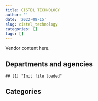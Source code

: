 ```yaml
---
title: CISTEL TECHNOLOGY
author: ''
date: '2022-08-15'
slug: cistel_technology
categories: []
tags: []
---
```


<script src="/rmarkdown-libs/htmlwidgets/htmlwidgets.js"></script>
<link href="/rmarkdown-libs/datatables-css/datatables-crosstalk.css" rel="stylesheet" />
<script src="/rmarkdown-libs/datatables-binding/datatables.js"></script>
<script src="/rmarkdown-libs/jquery/jquery-3.6.0.min.js"></script>
<link href="/rmarkdown-libs/dt-core-bootstrap/css/dataTables.bootstrap.min.css" rel="stylesheet" />
<link href="/rmarkdown-libs/dt-core-bootstrap/css/dataTables.bootstrap.extra.css" rel="stylesheet" />
<script src="/rmarkdown-libs/dt-core-bootstrap/js/jquery.dataTables.min.js"></script>
<script src="/rmarkdown-libs/dt-core-bootstrap/js/dataTables.bootstrap.min.js"></script>
<link href="/rmarkdown-libs/crosstalk/css/crosstalk.min.css" rel="stylesheet" />
<script src="/rmarkdown-libs/crosstalk/js/crosstalk.min.js"></script>
<script src="/rmarkdown-libs/htmlwidgets/htmlwidgets.js"></script>
<link href="/rmarkdown-libs/datatables-css/datatables-crosstalk.css" rel="stylesheet" />
<script src="/rmarkdown-libs/datatables-binding/datatables.js"></script>
<script src="/rmarkdown-libs/jquery/jquery-3.6.0.min.js"></script>
<link href="/rmarkdown-libs/dt-core-bootstrap/css/dataTables.bootstrap.min.css" rel="stylesheet" />
<link href="/rmarkdown-libs/dt-core-bootstrap/css/dataTables.bootstrap.extra.css" rel="stylesheet" />
<script src="/rmarkdown-libs/dt-core-bootstrap/js/jquery.dataTables.min.js"></script>
<script src="/rmarkdown-libs/dt-core-bootstrap/js/dataTables.bootstrap.min.js"></script>
<link href="/rmarkdown-libs/crosstalk/css/crosstalk.min.css" rel="stylesheet" />
<script src="/rmarkdown-libs/crosstalk/js/crosstalk.min.js"></script>

Vendor content here.

## Departments and agencies

    ## [1] "Init file loaded"

<div id="htmlwidget-1" style="width:100%;height:auto;" class="datatables html-widget"></div>
<script type="application/json" data-for="htmlwidget-1">{"x":{"style":"bootstrap","filter":"none","vertical":false,"data":[["<a href=\"/departments/aafc-aac/\">Agriculture and Agri-Food Canada | Agriculture et Agroalimentaire Canada<\/a>","<a href=\"/departments/aandc-aadnc/\">Crown-Indigenous Relations and Northern Affairs Canada | Relations Couronne-Autochtones et Affaires du Nord Canada<\/a>","<a href=\"/departments/atssc-scdata/\">Administrative Tribunals Support Service of Canada | Service canadien d'appui aux tribunaux administratifs<\/a>","<a href=\"/departments/cas-satj/\">Courts Administration Service | Service administratif des tribunaux judiciaires<\/a>","<a href=\"/departments/cbsa-asfc/\">Canada Border Services Agency | Agence des services frontaliers du Canada<\/a>","<a href=\"/departments/cfia-acia/\">Canadian Food Inspection Agency | Agence canadienne d'inspection des aliments<\/a>","<a href=\"/departments/chrc-ccdp/\">Canadian Human Rights Commission | Commission canadienne des droits de la personne<\/a>","<a href=\"/departments/cic/\">Immigration, Refugees and Citizenship Canada | Immigration, Réfugiés et Citoyenneté Canada<\/a>","<a href=\"/departments/cihr-irsc/\">Canadian Institutes of Health Research | Instituts de recherche en santé du Canada<\/a>","<a href=\"/departments/cnsc-ccsn/\">Canadian Nuclear Safety Commission | Commission canadienne de sûreté nucléaire<\/a>","<a href=\"/departments/cpc-cpp/\">Civilian Review and Complaints Commission for the RCMP | Commission civile d'examen et de traitement des plaintes relatives à la Gendarmerie royale du Canada<\/a>","<a href=\"/departments/crtc/\">Canadian Radio-television and Telecommunications Commission | Conseil de la radiodiffusion et des télécommunications canadiennes<\/a>","<a href=\"/departments/csc-scc/\">Correctional Service of Canada | Service correctionnel du Canada<\/a>","<a href=\"/departments/dfatd-maecd/\">Global Affairs Canada | Affaires mondiales Canada<\/a>","<a href=\"/departments/dfo-mpo/\">Fisheries and Oceans Canada | Pêches et Océans Canada<\/a>","<a href=\"/departments/dnd-mdn/\">National Defence | Défense nationale<\/a>","<a href=\"/departments/ec/\">Environment and Climate Change Canada | Environnement et Changement climatique Canada<\/a>","<a href=\"/departments/elections/\">Elections Canada | Élections Canada<\/a>","<a href=\"/departments/esdc-edsc/\">Employment and Social Development Canada | Emploi et Développement social Canada<\/a>","<a href=\"/departments/fcac-acfc/\">Financial Consumer Agency of Canada | Agence de la consommation en matière financière du Canada<\/a>","<a href=\"/departments/fin/\">Department of Finance Canada | Ministère des Finances Canada<\/a>","<a href=\"/departments/hc-sc/\">Health Canada | Santé Canada<\/a>","<a href=\"/departments/ic/\">Innovation, Science and Economic Development Canada | Innovation, Sciences et Développement économique Canada<\/a>","<a href=\"/departments/ijc-cmi/\">International Joint Commission | Commission mixte internationale<\/a>","<a href=\"/departments/irb-cisr/\">Immigration and Refugee Board of Canada | Commission de l'immigration et du statut de réfugié du Canada<\/a>","<a href=\"/departments/jus/\">Department of Justice Canada | Ministère de la Justice Canada<\/a>","<a href=\"/departments/lac-bac/\">Library and Archives Canada | Bibliothèque et Archives Canada<\/a>","<a href=\"/departments/nrc-cnrc/\">National Research Council Canada | Conseil national de recherches Canada<\/a>","<a href=\"/departments/nrcan-rncan/\">Natural Resources Canada | Ressources naturelles Canada<\/a>","<a href=\"/departments/oag-bvg/\">Office of the Auditor General of Canada | Bureau du vérificateur général du Canada<\/a>","<a href=\"/departments/osgg-bsgg/\">Office of the Secretary to the Governor General | Bureau du secrétaire du gouverneur général<\/a>","<a href=\"/departments/pc/\">Parks Canada | Parcs Canada<\/a>","<a href=\"/departments/pptc/\">Passport Canada | Passeport Canada<\/a>","<a href=\"/departments/ps-sp/\">Public Safety Canada | Sécurité publique Canada<\/a>","<a href=\"/departments/pwgsc-tpsgc/\">Public Services and Procurement Canada | Services publics et Approvisionnement Canada<\/a>","<a href=\"/departments/rcmp-grc/\">Royal Canadian Mounted Police | Gendarmerie royale du Canada<\/a>","<a href=\"/departments/ssc-spc/\">Shared Services Canada | Services partagés Canada<\/a>","<a href=\"/departments/sshrc-crsh/\">Social Sciences and Humanities Research Council of Canada | Conseil de recherches en sciences humaines du Canada<\/a>","<a href=\"/departments/statcan/\">Statistics Canada | Statistique Canada<\/a>","<a href=\"/departments/tbs-sct/\">Treasury Board of Canada Secretariat | Secrétariat du Conseil du Trésor du Canada<\/a>"],["$   568,256.96","$    56,234.27","$   999,696.33",null,"$    45,451.31",null,null,null,null,"$   379,885.85",null,"$ 2,131,302.67","$11,513,251.50","$    23,456.04","$   373,324.24",null,null,"$     7,368.63","$   149,361.16","$    91,470.77","$   491,870.23","$ 1,680,191.57","$   350,713.47",null,null,"$    47,754.23",null,"$   535,003.26","$    18,321.61","$    31,463.89",null,null,"$    10,013.25",null,null,"$   282,961.59","$   375,723.24","$    40,228.00",null,null],["$   605,775.26",null,"$ 1,611,809.14",null,"$    11,331.70",null,"$    23,987.64","$   155,219.40","$     5,299.59","$   323,498.09",null,"$   951,659.17","$11,497,524.44","$   138,545.13","$   458,609.94",null,"$    37,786.63","$    16,344.96","$    24,763.32",null,"$   594,758.26","$ 4,886,613.80","$   533,615.37","$    10,331.98","$    14,767.19","$    28,386.68",null,"$ 1,088,000.11","$   639,165.49","$   109,216.46",null,null,null,"$     1,732.97",null,"$   398,899.34","$    97,051.49",null,null,null],["$   189,840.00",null,"$ 2,105,002.73","$    24,860.00",null,null,null,"$   234,534.81","$    10,775.82","$   375,283.39","$    43,921.00","$ 3,555,249.96","$11,594,835.70","$   288,093.89","$   745,675.10",null,"$   131,713.38",null,"$    47,657.06",null,"$   503,252.71","$ 5,726,183.03","$    83,536.69","$    15,424.34","$    88,603.13","$    33,899.28",null,"$ 1,673,830.63","$ 1,302,559.54","$   400,624.12","$    15,572.81","$   105,777.00",null,"$    22,652.43","$   680,751.80","$   792,668.23","$   124,656.43",null,null,"$   383,952.55"],["$   177,616.47",null,"$ 1,518,029.02",null,null,"$     9,091.98",null,null,null,"$   374,258.02",null,"$   977,143.52","$11,497,524.44",null,"$   512,637.51","$   156,871.87",null,null,"$    39,995.02",null,"$   501,877.71","$ 5,699,776.08","$   207,857.81","$    15,950.61","$   141,238.52","$    27,442.77","$    13,278.49","$ 1,841,210.46","$ 1,282,982.87","$   442,266.87",null,null,null,null,"$ 1,114,235.00","$   885,560.36","$    45,502.36",null,"$    82,485.48","$   921,991.33"]],"container":"<table class=\"table table-striped table-hover row-border order-column display\">\n  <thead>\n    <tr>\n      <th>Department<\/th>\n      <th>2017-2018<\/th>\n      <th>2018-2019<\/th>\n      <th>2019-2020<\/th>\n      <th>2020-2021<\/th>\n    <\/tr>\n  <\/thead>\n<\/table>","options":{"order":[[4,"desc"]],"pageLength":10,"autoWidth":true,"columnDefs":[],"orderClasses":false}},"evals":[],"jsHooks":[]}</script>

## Categories

<div id="htmlwidget-2" style="width:100%;height:auto;" class="datatables html-widget"></div>
<script type="application/json" data-for="htmlwidget-2">{"x":{"style":"bootstrap","filter":"none","vertical":false,"data":[["<a href=\"/categories/11_defence/\">11_defence<\/a>","<a href=\"/categories/2_professional_services/\">2_professional_services<\/a>","<a href=\"/categories/3_information_technology/\">3_information_technology<\/a>",null],[null,"$   628,145.6","$19,575,158.4",null],[null,"$ 2,292,730.4","$21,971,963.2",null],[null,"$ 3,333,360.9","$27,865,919.1","$   102,107.6"],["$   156,871.9","$ 3,978,597.3","$24,206,338.8","$   145,016.6"]],"container":"<table class=\"table table-striped table-hover row-border order-column display\">\n  <thead>\n    <tr>\n      <th>Category<\/th>\n      <th>2017-2018<\/th>\n      <th>2018-2019<\/th>\n      <th>2019-2020<\/th>\n      <th>2020-2021<\/th>\n    <\/tr>\n  <\/thead>\n<\/table>","options":{"order":[[4,"desc"]],"pageLength":20,"autoWidth":true,"columnDefs":[],"orderClasses":false,"lengthMenu":[10,20,25,50,100]}},"evals":[],"jsHooks":[]}</script>
